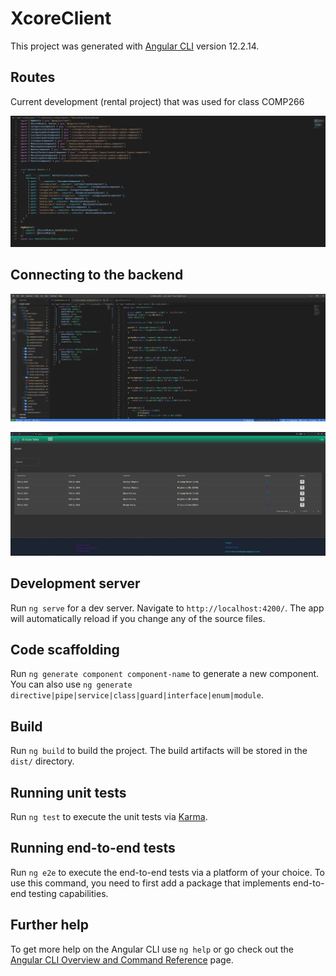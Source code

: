 # XcoreClient

This project was generated with [Angular CLI](https://github.com/angular/angular-cli) version 12.2.14.

## Routes

Current development (rental project) that was used for class COMP266

!["screenshot description"](src\assets\img\rental-project-routing.png)

## Connecting to the backend


!["screenshot description"](src\assets\img\front-end-model-service.png)

!["screenshot description"](src\assets\img\connecting-front-end.png)


## Development server

Run `ng serve` for a dev server. Navigate to `http://localhost:4200/`. The app will automatically reload if you change any of the source files.

## Code scaffolding

Run `ng generate component component-name` to generate a new component. You can also use `ng generate directive|pipe|service|class|guard|interface|enum|module`.

## Build

Run `ng build` to build the project. The build artifacts will be stored in the `dist/` directory.

## Running unit tests

Run `ng test` to execute the unit tests via [Karma](https://karma-runner.github.io).

## Running end-to-end tests

Run `ng e2e` to execute the end-to-end tests via a platform of your choice. To use this command, you need to first add a package that implements end-to-end testing capabilities.
 
## Further help

To get more help on the Angular CLI use `ng help` or go check out the [Angular CLI Overview and Command Reference](https://angular.io/cli) page.
